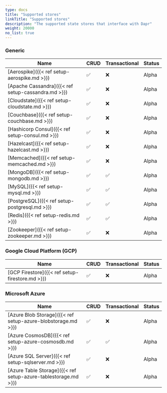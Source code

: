 ```yaml
---
type: docs
title: "Supported stores"
linkTitle: "Supported stores"
description: "The supported state stores that interface with Dapr"
weight: 20000
no_list: true
---
```


### Generic

| Name                                                           | CRUD | Transactional | Status |
|----------------------------------------------------------------|------|---------------|--------|
| [Aerospike]({{< ref setup-aerospike.md >}})                    | ✅   | ❌            |  Alpha  |
| [Apache Cassandra]({{< ref setup-cassandra.md >}})             | ✅   | ❌            |  Alpha  |
| [Cloudstate]({{< ref setup-cloudstate.md >}})                  | ✅   | ❌            |  Alpha  |
| [Couchbase]({{< ref setup-couchbase.md >}})                    | ✅   | ❌            |  Alpha  |
| [Hashicorp Consul]({{< ref setup-consul.md >}})                | ✅   | ❌            |  Alpha  |
| [Hazelcast]({{< ref setup-hazelcast.md >}})                    | ✅   | ❌            |  Alpha  |
| [Memcached]({{< ref setup-memcached.md >}})                    | ✅   | ❌            |  Alpha  |
| [MongoDB]({{< ref setup-mongodb.md >}})                        | ✅   | ✅            |  Alpha  |
| [MySQL]({{< ref setup-mysql.md >}})                            | ✅   | ✅            |  Alpha  |
| [PostgreSQL]({{< ref setup-postgresql.md >}})                  | ✅   | ✅            |  Alpha  |
| [Redis]({{< ref setup-redis.md >}})                            | ✅   | ✅            |  Alpha  |
| [Zookeeper]({{< ref setup-zookeeper.md >}})                    | ✅   | ❌            |  Alpha  |

### Google Cloud Platform (GCP)
| Name                                                  | CRUD | Transactional | Status |
|-------------------------------------------------------|------|---------------|--------|
| [GCP Firestore]({{< ref setup-firestore.md >}})       | ✅   | ❌             | Alpha  |
### Microsoft Azure

| Name                                                             | CRUD | Transactional | Status |
|------------------------------------------------------------------|------|---------------|--------|
| [Azure Blob Storage]({{< ref setup-azure-blobstorage.md >}})     | ✅   | ❌             | Alpha  |
| [Azure CosmosDB]({{< ref setup-azure-cosmosdb.md >}})            | ✅   | ✅             | Alpha  |
| [Azure SQL Server]({{< ref setup-sqlserver.md >}})               | ✅   | ❌             | Alpha  |
| [Azure Table Storage]({{< ref setup-azure-tablestorage.md >}})   | ✅   | ❌             | Alpha  |



